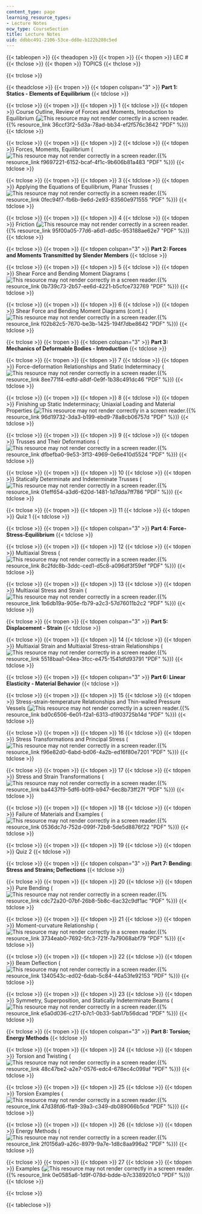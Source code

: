```yaml
---
content_type: page
learning_resource_types:
- Lecture Notes
ocw_type: CourseSection
title: Lecture Notes
uid: ddbbc491-2106-53ce-dd8e-b122b208c5ed
---
```


{{< tableopen >}}
{{< theadopen >}}
{{< tropen >}}
{{< thopen >}}
LEC #
{{< thclose >}}
{{< thopen >}}
TOPICS
{{< thclose >}}

{{< trclose >}}

{{< theadclose >}}
{{< tropen >}}
{{< tdopen colspan="3" >}}
**Part 1: Statics - Elements of Equilibrium**
{{< tdclose >}}

{{< trclose >}}
{{< tropen >}}
{{< tdopen >}}
1
{{< tdclose >}}
{{< tdopen >}}
Course Outline, Review of Forces and Moments, Introduction to Equilibrium (![This resource may not render correctly in a screen reader.](/images/inacessible.gif){{% resource_link 36ccf3f2-5d3a-78ad-bb34-ef2f576c3642 "PDF" %}})
{{< tdclose >}}

{{< trclose >}}
{{< tropen >}}
{{< tdopen >}}
2
{{< tdclose >}}
{{< tdopen >}}
Forces, Moments, Equilibrium (![This resource may not render correctly in a screen reader.](/images/inacessible.gif){{% resource_link f9697221-6152-bcaf-4f1c-9b606b81a483 "PDF" %}})
{{< tdclose >}}

{{< trclose >}}
{{< tropen >}}
{{< tdopen >}}
3
{{< tdclose >}}
{{< tdopen >}}
Applying the Equations of Equilibrium, Planar Trusses (![This resource may not render correctly in a screen reader.](/images/inacessible.gif){{% resource_link 0fec94f7-fb6b-9e6d-2e93-83560e971555 "PDF" %}})
{{< tdclose >}}

{{< trclose >}}
{{< tropen >}}
{{< tdopen >}}
4
{{< tdclose >}}
{{< tdopen >}}
Friction (![This resource may not render correctly in a screen reader.](/images/inacessible.gif){{% resource_link 95f00a05-77d6-a6d1-dd5c-953188ae62e7 "PDF" %}})
{{< tdclose >}}

{{< trclose >}}
{{< tropen >}}
{{< tdopen colspan="3" >}}
**Part 2: Forces and Moments Transmitted by Slender Members**
{{< tdclose >}}

{{< trclose >}}
{{< tropen >}}
{{< tdopen >}}
5
{{< tdclose >}}
{{< tdopen >}}
Shear Force and Bending Moment Diagrams (![This resource may not render correctly in a screen reader.](/images/inacessible.gif){{% resource_link 0b739c73-2b57-ee6d-4221-b5cfce732769 "PDF" %}})
{{< tdclose >}}

{{< trclose >}}
{{< tropen >}}
{{< tdopen >}}
6
{{< tdclose >}}
{{< tdopen >}}
Shear Force and Bending Moment Diagrams (cont.) (![This resource may not render correctly in a screen reader.](/images/inacessible.gif){{% resource_link f02b82c5-7670-be3b-1425-194f7dbe8642 "PDF" %}})
{{< tdclose >}}

{{< trclose >}}
{{< tropen >}}
{{< tdopen colspan="3" >}}
**Part 3: Mechanics of Deformable Bodies - Introduction**
{{< tdclose >}}

{{< trclose >}}
{{< tropen >}}
{{< tdopen >}}
7
{{< tdclose >}}
{{< tdopen >}}
Force-deformation Relationships and Static Indeterminacy (![This resource may not render correctly in a screen reader.](/images/inacessible.gif){{% resource_link 8ee771f4-edfd-a8df-0e9f-1b38c491dc46 "PDF" %}})
{{< tdclose >}}

{{< trclose >}}
{{< tropen >}}
{{< tdopen >}}
8
{{< tdclose >}}
{{< tdopen >}}
Finishing up Static Indeterminacy; Uniaxial Loading and Material Properties (![This resource may not render correctly in a screen reader.](/images/inacessible.gif){{% resource_link 96d19732-3da3-b199-ebd9-78a8cb06757d "PDF" %}})
{{< tdclose >}}

{{< trclose >}}
{{< tropen >}}
{{< tdopen >}}
9
{{< tdclose >}}
{{< tdopen >}}
Trusses and Their Deformations (![This resource may not render correctly in a screen reader.](/images/inacessible.gif){{% resource_link dfbefba0-9e53-3f13-4969-0e6e410d5524 "PDF" %}})
{{< tdclose >}}

{{< trclose >}}
{{< tropen >}}
{{< tdopen >}}
10
{{< tdclose >}}
{{< tdopen >}}
Statically Determinate and Indeterminate Trusses (![This resource may not render correctly in a screen reader.](/images/inacessible.gif){{% resource_link 01eff654-a3d6-620d-1481-1d7dda7ff786 "PDF" %}})
{{< tdclose >}}

{{< trclose >}}
{{< tropen >}}
{{< tdopen >}}
11
{{< tdclose >}}
{{< tdopen >}}
Quiz 1
{{< tdclose >}}

{{< trclose >}}
{{< tropen >}}
{{< tdopen colspan="3" >}}
**Part 4: Force-Stress-Equilibrium**
{{< tdclose >}}

{{< trclose >}}
{{< tropen >}}
{{< tdopen >}}
12
{{< tdclose >}}
{{< tdopen >}}
Multiaxial Stress (![This resource may not render correctly in a screen reader.](/images/inacessible.gif){{% resource_link 8c2fdc8b-3ddc-ced1-d5c8-a096df3f59ef "PDF" %}})
{{< tdclose >}}

{{< trclose >}}
{{< tropen >}}
{{< tdopen >}}
13
{{< tdclose >}}
{{< tdopen >}}
Multiaxial Stress and Strain (![This resource may not render correctly in a screen reader.](/images/inacessible.gif){{% resource_link 1b6db19a-905e-fb79-a2c3-57d76011b2c2 "PDF" %}})
{{< tdclose >}}

{{< trclose >}}
{{< tropen >}}
{{< tdopen colspan="3" >}}
**Part 5: Displacement - Strain**
{{< tdclose >}}

{{< trclose >}}
{{< tropen >}}
{{< tdopen >}}
14
{{< tdclose >}}
{{< tdopen >}}
Multiaxial Strain and Multiaxial Stress-strain Relationships (![This resource may not render correctly in a screen reader.](/images/inacessible.gif){{% resource_link 5518baa1-04ea-3fcc-e475-1541dfd93791 "PDF" %}})
{{< tdclose >}}

{{< trclose >}}
{{< tropen >}}
{{< tdopen colspan="3" >}}
**Part 6: Linear Elasticity - Material Behavior**
{{< tdclose >}}

{{< trclose >}}
{{< tropen >}}
{{< tdopen >}}
15
{{< tdclose >}}
{{< tdopen >}}
Stress-strain-temperature Relationships and Thin-walled Pressure Vessels (![This resource may not render correctly in a screen reader.](/images/inacessible.gif){{% resource_link bd0c6506-6e01-f2a1-6313-d1903725b14d "PDF" %}})
{{< tdclose >}}

{{< trclose >}}
{{< tropen >}}
{{< tdopen >}}
16
{{< tdclose >}}
{{< tdopen >}}
Stress Transformations and Principal Stress (![This resource may not render correctly in a screen reader.](/images/inacessible.gif){{% resource_link f96e82d0-6abd-bd06-4a2b-ed16f80e7201 "PDF" %}})
{{< tdclose >}}

{{< trclose >}}
{{< tropen >}}
{{< tdopen >}}
17
{{< tdclose >}}
{{< tdopen >}}
Stress and Strain Transformations (![This resource may not render correctly in a screen reader.](/images/inacessible.gif){{% resource_link ba4437f9-5df6-b0f9-b947-6ec8b73ff27f "PDF" %}})
{{< tdclose >}}

{{< trclose >}}
{{< tropen >}}
{{< tdopen >}}
18
{{< tdclose >}}
{{< tdopen >}}
Failure of Materials and Examples (![This resource may not render correctly in a screen reader.](/images/inacessible.gif){{% resource_link 0536dc7d-752d-099f-72b8-5de5d8876f22 "PDF" %}})
{{< tdclose >}}

{{< trclose >}}
{{< tropen >}}
{{< tdopen >}}
19
{{< tdclose >}}
{{< tdopen >}}
Quiz 2
{{< tdclose >}}

{{< trclose >}}
{{< tropen >}}
{{< tdopen colspan="3" >}}
**Part 7: Bending: Stress and Strains; Deflections**
{{< tdclose >}}

{{< trclose >}}
{{< tropen >}}
{{< tdopen >}}
20
{{< tdclose >}}
{{< tdopen >}}
Pure Bending (![This resource may not render correctly in a screen reader.](/images/inacessible.gif){{% resource_link cdc72a20-07bf-26b8-5b8c-6ac32c9df1ac "PDF" %}})
{{< tdclose >}}

{{< trclose >}}
{{< tropen >}}
{{< tdopen >}}
21
{{< tdclose >}}
{{< tdopen >}}
Moment-curvature Relationship (![This resource may not render correctly in a screen reader.](/images/inacessible.gif){{% resource_link 3734eab0-7692-5fc3-721f-7a79068abf79 "PDF" %}})
{{< tdclose >}}

{{< trclose >}}
{{< tropen >}}
{{< tdopen >}}
22
{{< tdclose >}}
{{< tdopen >}}
Beam Deflection (![This resource may not render correctly in a screen reader.](/images/inacessible.gif){{% resource_link 1340543c-ed02-6dab-5c84-44a53fe92153 "PDF" %}})
{{< tdclose >}}

{{< trclose >}}
{{< tropen >}}
{{< tdopen >}}
23
{{< tdclose >}}
{{< tdopen >}}
Symmetry, Superposition, and Statically Indeterminate Beams (![This resource may not render correctly in a screen reader.](/images/inacessible.gif){{% resource_link e5a0d036-c217-b7c1-0b33-5ab17b56dcad "PDF" %}})
{{< tdclose >}}

{{< trclose >}}
{{< tropen >}}
{{< tdopen colspan="3" >}}
**Part 8: Torsion; Energy Methods**
{{< tdclose >}}

{{< trclose >}}
{{< tropen >}}
{{< tdopen >}}
24
{{< tdclose >}}
{{< tdopen >}}
Torsion and Twisting (![This resource may not render correctly in a screen reader.](/images/inacessible.gif){{% resource_link 48c47be2-a2e7-0576-edc4-678ec4c099af "PDF" %}})
{{< tdclose >}}

{{< trclose >}}
{{< tropen >}}
{{< tdopen >}}
25
{{< tdclose >}}
{{< tdopen >}}
Torsion Examples (![This resource may not render correctly in a screen reader.](/images/inacessible.gif){{% resource_link 47d38fd6-ffa9-39a3-c349-db089066b5cd "PDF" %}})
{{< tdclose >}}

{{< trclose >}}
{{< tropen >}}
{{< tdopen >}}
26
{{< tdclose >}}
{{< tdopen >}}
Energy Methods (![This resource may not render correctly in a screen reader.](/images/inacessible.gif){{% resource_link 2f0156a9-a26c-8979-9a7e-1d8c8aa996a2 "PDF" %}})
{{< tdclose >}}

{{< trclose >}}
{{< tropen >}}
{{< tdopen >}}
27
{{< tdclose >}}
{{< tdopen >}}
Examples (![This resource may not render correctly in a screen reader.](/images/inacessible.gif){{% resource_link 0e0585a6-1d9f-078d-bdde-b7c3389201c0 "PDF" %}})
{{< tdclose >}}

{{< trclose >}}

{{< tableclose >}}